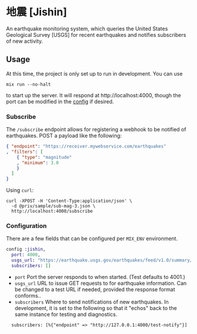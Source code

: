 # 地震 [Jishin]

An earthquake monitoring system, which queries the United States Geological
Survey [USGS] for recent earthquakes and notifies subscribers of new activity.

## Usage

At this time, the project is only set up to run in development. You can use
```shell
mix run --no-halt
```
to start up the server. It will respond at http://localhost:4000, though the
port can be modified in the [config](config/dev.exs) if desired.

### Subscribe

The `/subscribe` endpoint allows for registering a webhook to be notified of
earthquakes. POST a payload like the following:
```json
{ "endpoint": "https://receiver.mywebservice.com/earthquakes"
, "filters": [
    { "type": "magnitude"
    , "minimum": 3.0
    }
  ]
}
```

Using `curl`:
```shell
curl -XPOST -H 'Content-Type:application/json' \
  -d @priv/sample/sub-mag-3.json \
  http://localhost:4000/subscribe
```

### Configuration

There are a few fields that can be configured per `MIX_ENV` environment.

```elixir
config :jishin,
  port: 4000,
  usgs_url: "https://earthquake.usgs.gov/earthquakes/feed/v1.0/summary/1.0_hour.geojson",
  subscribers: []
```

- `port` Port the server responds to when started. (Test defaults to
  4001.)
- `usgs_url` URL to issue GET requests to for earthquake information. Can be
  changed to a test URL if needed, provided the response format conforms..
- `subscribers` Where to send notifications of new earthquakes. In
  development, it is set to the following so that it "echos" back to the same
  instance for testing and diagnostics.
```
  subscribers: [%{"endpoint" => "http://127.0.0.1:4000/test-notify"}]
```
